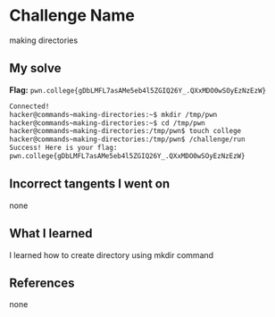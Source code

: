 # Challenge Name
making directories
## My solve
**Flag:** `pwn.college{gDbLMFL7asAMe5eb4l5ZGIQ26Y_.QXxMDO0wSOyEzNzEzW}`

```bash
Connected!
hacker@commands~making-directories:~$ mkdir /tmp/pwn
hacker@commands~making-directories:~$ cd /tmp/pwn
hacker@commands~making-directories:/tmp/pwn$ touch college
hacker@commands~making-directories:/tmp/pwn$ /challenge/run
Success! Here is your flag:
pwn.college{gDbLMFL7asAMe5eb4l5ZGIQ26Y_.QXxMDO0wSOyEzNzEzW}
```
## Incorrect tangents I went on
none

## What I learned
I learned how to create directory using mkdir command

## References 
none

